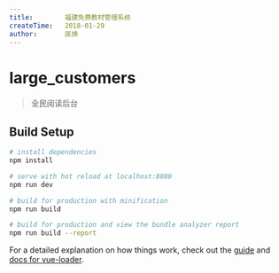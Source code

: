 ```yaml
---
title:        福建免费教材管理系统
createTime:   2018-01-29
author:       匡焕
---
```


# large_customers

> 全民阅读后台

## Build Setup

```bash
# install dependencies
npm install

# serve with hot reload at localhost:8080
npm run dev

# build for production with minification
npm run build

# build for production and view the bundle analyzer report
npm run build --report
```

For a detailed explanation on how things work, check out the [guide](http://vuejs-templates.github.io/webpack/) and [docs for vue-loader](http://vuejs.github.io/vue-loader).
